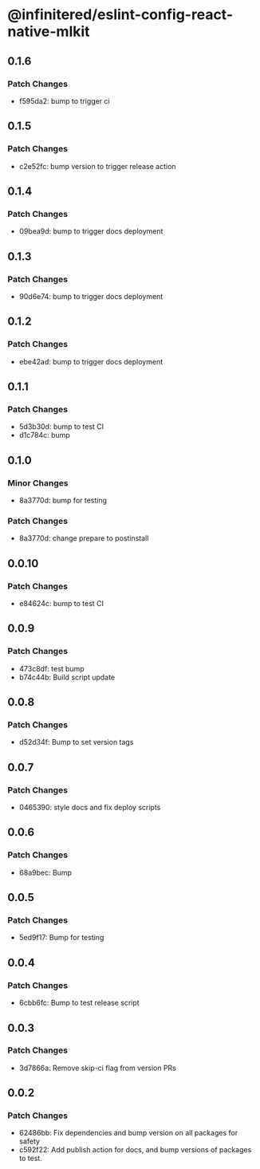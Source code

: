 # @infinitered/eslint-config-react-native-mlkit

## 0.1.6

### Patch Changes

- f595da2: bump to trigger ci

## 0.1.5

### Patch Changes

- c2e52fc: bump version to trigger release action

## 0.1.4

### Patch Changes

- 09bea9d: bump to trigger docs deployment

## 0.1.3

### Patch Changes

- 90d6e74: bump to trigger docs deployment

## 0.1.2

### Patch Changes

- ebe42ad: bump to trigger docs deployment

## 0.1.1

### Patch Changes

- 5d3b30d: bump to test CI
- d1c784c: bump

## 0.1.0

### Minor Changes

- 8a3770d: bump for testing

### Patch Changes

- 8a3770d: change prepare to postinstall

## 0.0.10

### Patch Changes

- e84624c: bump to test CI

## 0.0.9

### Patch Changes

- 473c8df: test bump
- b74c44b: Build script update

## 0.0.8

### Patch Changes

- d52d34f: Bump to set version tags

## 0.0.7

### Patch Changes

- 0465390: style docs and fix deploy scripts

## 0.0.6

### Patch Changes

- 68a9bec: Bump

## 0.0.5

### Patch Changes

- 5ed9f17: Bump for testing

## 0.0.4

### Patch Changes

- 6cbb6fc: Bump to test release script

## 0.0.3

### Patch Changes

- 3d7866a: Remove skip-ci flag from version PRs

## 0.0.2

### Patch Changes

- 62486bb: Fix dependencies and bump version on all packages for safety
- c592f22: Add publish action for docs, and bump versions of packages to test.
